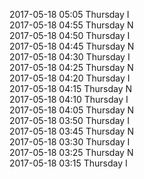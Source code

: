 2017-05-18 05:05 Thursday  I  
2017-05-18 04:55 Thursday  N  
2017-05-18 04:50 Thursday  I  
2017-05-18 04:45 Thursday  N  
2017-05-18 04:30 Thursday  I  
2017-05-18 04:25 Thursday  N  
2017-05-18 04:20 Thursday  I  
2017-05-18 04:15 Thursday  N  
2017-05-18 04:10 Thursday  I  
2017-05-18 04:05 Thursday  N  
2017-05-18 03:50 Thursday  I  
2017-05-18 03:45 Thursday  N  
2017-05-18 03:30 Thursday  I  
2017-05-18 03:25 Thursday  N  
2017-05-18 03:15 Thursday  I  
